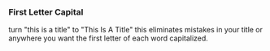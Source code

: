 ### First Letter Capital

turn "this is a title" to "This Is A Title"
this eliminates mistakes in your title or anywhere you want the first letter of each word capitalized.